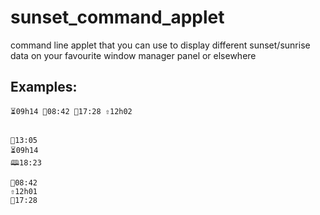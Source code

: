 # sunset_command_applet
command line applet that you can use to display different sunset/sunrise data on your favourite window manager panel or elsewhere


## Examples:


    ⏳09h14 🌅08:42 🌇17:28 ⇧12h02


    🔅13:05
    ⏳09h14
    🕮18:23

    🌅08:42
    ⇧12h01
    🌇17:28
